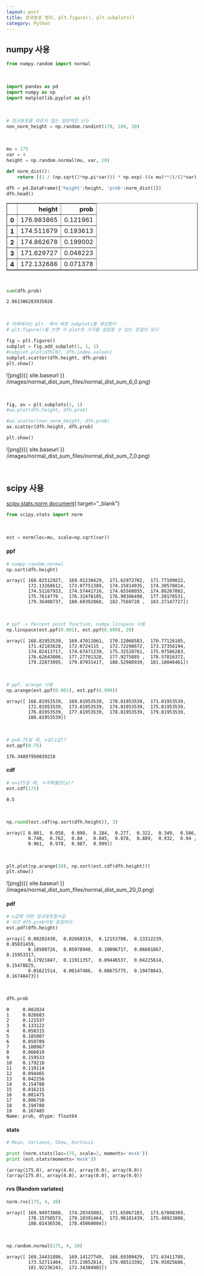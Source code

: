 ```yaml
---
layout: post
title: 정규분포 정리, plt.figure(), plt.subplots()
category: Python
---
```


## numpy 사용


```python
from numpy.random import normal
```

<br>

```python
import pandas as pd
import numpy as np
import matplotlib.pyplot as plt
```

<br>

```python
# 정규분포를 따르지 않는 일반적인 난수
non_norm_height = np.random.randint(170, 180, 20)
```

<br>

```python
mu = 175
var = 4
height = np.random.normal(mu, var, 20)

def norm_dist():
    return [(1 / (np.sqrt(2*np.pi*var))) * np.exp(-((x-mu)**2)/(2*var)) for x in height]

dfh = pd.DataFrame({'height':height, 'prob':norm_dist()})
dfh.head()
```




<div>
<table border="1" class="dataframe">
  <thead>
    <tr style="text-align: right;">
      <th></th>
      <th>height</th>
      <th>prob</th>
    </tr>
  </thead>
  <tbody>
    <tr>
      <th>0</th>
      <td>176.983865</td>
      <td>0.121961</td>
    </tr>
    <tr>
      <th>1</th>
      <td>174.511679</td>
      <td>0.193613</td>
    </tr>
    <tr>
      <th>2</th>
      <td>174.862678</td>
      <td>0.199002</td>
    </tr>
    <tr>
      <th>3</th>
      <td>171.629727</td>
      <td>0.048223</td>
    </tr>
    <tr>
      <th>4</th>
      <td>172.132686</td>
      <td>0.071378</td>
    </tr>
  </tbody>
</table>
</div>


<br>

```python
sum(dfh.prob)
```




    2.061306283935028


<br>

```python
# 아래에서는 plt. 에서 바로 subplots를 생성했다
# plt.figure()를 쓰면 각 plot의 크기를 설정할 수 있는 장점이 있다

fig = plt.figure()
subplot = fig.add_subplot(1, 1, 1)
#subplot.plot(dfh[0], dfh.index.values)
subplot.scatter(dfh.height, dfh.prob)
plt.show()
```


![png]({{ site.baseurl }} /images/normal_dist_sum_files/normal_dist_sum_6_0.png)

<br>

```python
fig, ax = plt.subplots(1, 1)
#ax.plot(dfh.height, dfh.prob)

#ax.scatter(non_norm_height, dfh.prob)
ax.scatter(dfh.height, dfh.prob)

plt.show()
```


![png]({{ site.baseurl }} /images/normal_dist_sum_files/normal_dist_sum_7_0.png)

<br>

## scipy 사용

[scipy.stats.norm document](https://docs.scipy.org/doc/scipy/reference/generated/scipy.stats.norm.html){:target="_blank"}


```python
from scipy.stats import norm
```

<br>

```python
est = norm(loc=mu, scale=np.sqrt(var))
```

#### ppf


```python
# numpy.random.normal
np.sort(dfh.height)
```




    array([ 168.02512927,  169.91230429,  171.62972702,  171.77109022,
            172.13268612,  173.07751389,  174.15814035,  174.30578814,
            174.51167933,  174.57441716,  174.65568055,  174.86267802,
            175.7614779 ,  176.32476105,  176.98386498,  177.20176531,
            179.36408737,  180.60392868,  182.7560728 ,  183.27147727])


<br>

```python
# ppf -> Percent point function, numpy.linspace 사용
np.linspace(est.ppf(0.001), est.ppf(0.999), 20)
```




    array([ 168.81953539,  169.47011061,  170.12068583,  170.77126105,
            171.42183628,  172.0724115 ,  172.72298672,  173.37356194,
            174.02413717,  174.67471239,  175.32528761,  175.97586283,
            176.62643806,  177.27701328,  177.9275885 ,  178.57816372,
            179.22873895,  179.87931417,  180.52988939,  181.18046461])


<br>

```python
# ppf, arange 사용
np.arange(est.ppf(0.001), est.ppf(0.999))
```




    array([ 168.81953539,  169.81953539,  170.81953539,  171.81953539,
            172.81953539,  173.81953539,  174.81953539,  175.81953539,
            176.81953539,  177.81953539,  178.81953539,  179.81953539,
            180.81953539])


<br>

```python
# p=0.75일 때, x값(z값)?
est.ppf(0.75)
```




    176.34897950039218



#### cdf


```python
# x=175일 때, 누적확률은(p)?
est.cdf(175)
```




    0.5


<br>

```python
np.round(est.cdf(np.sort(dfh.height)), 3)
```




    array([ 0.001,  0.058,  0.098,  0.184,  0.277,  0.322,  0.349,  0.586,
            0.748,  0.762,  0.84 ,  0.845,  0.878,  0.889,  0.932,  0.94 ,
            0.961,  0.978,  0.987,  0.999])


<br>

```python
plt.plot(np.arange(20), np.sort(est.cdf(dfh.height)))
plt.show()
```


![png]({{ site.baseurl }} /images/normal_dist_sum_files/normal_dist_sum_20_0.png)


#### pdf


```python
# x값에 대한 정규분포함수값
# 이건 dfh.prob이랑 동일하다
est.pdf(dfh.height)
```




    array([ 0.00202438,  0.02668319,  0.12153708,  0.13312239,  0.05831459,
            0.18500726,  0.05978948,  0.10096717,  0.06601867,  0.15953317,
            0.17921847,  0.11911357,  0.09446537,  0.04225614,  0.15478825,
            0.01621514,  0.00147486,  0.08675775,  0.19478843,  0.16748473])

<br>


```python
dfh.prob
```




    0     0.002024
    1     0.026683
    2     0.121537
    3     0.133122
    4     0.058315
    5     0.185007
    6     0.059789
    7     0.100967
    8     0.066019
    9     0.159533
    10    0.179218
    11    0.119114
    12    0.094465
    13    0.042256
    14    0.154788
    15    0.016215
    16    0.001475
    17    0.086758
    18    0.194788
    19    0.167485
    Name: prob, dtype: float64



#### stats


```python
# Mean, Variance, Skew, Kurtosis

print (norm.stats(loc=175, scale=2, moments='mvsk'))
print (est.stats(moments='mvsk'))
```

    (array(175.0), array(4.0), array(0.0), array(0.0))
    (array(175.0), array(4.0), array(0.0), array(0.0))


#### rvs (Random variates)


```python
norm.rvs(175, 4, 10)
```




    array([ 169.94973808,  174.20345003,  171.65067103,  173.67808369,
            178.15750573,  179.18391464,  173.96181439,  175.48923808,
            180.02436536,  178.45060004])


<br>

```python
np.random.normal(175, 4, 10)
```




    array([ 169.24431896,  169.14127749,  168.69309429,  171.63411788,
            173.52711404,  173.23052814,  179.08513392,  176.95025606,
            181.92236243,  172.34384902])
